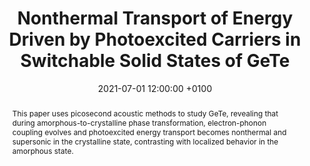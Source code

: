 ---
title: "Nonthermal Transport of Energy Driven by Photoexcited Carriers in Switchable Solid States of GeTe"
date: 2021-07-01 12:00:00 +0100
selected: false
pub: "Physical Review Applied 16(1): 014055"
pub_date: "2021"
semantic_scholar_id: c4aeed607681757558e152294f116b68de7a1f71
abstract: >-
  This paper uses picosecond acoustic methods to study GeTe, revealing that during amorphous-to-crystalline phase 
  transformation, electron-phonon coupling evolves and photoexcited energy transport becomes nonthermal and supersonic 
  in the crystalline state, contrasting with localized behavior in the amorphous state.
cover: /assets/images/covers/Cover_Gu_2021_10-1103_PhysRevApplied-16-014055.png
authors:
  - Ruizhe Gu
  - Thomas Perrault
  - Vincent Juvé
  - Gwenaëlle Vaudel
  - M. Weis
  - Alain Bulou
  - Nikolay Chigarev
  - Artem Levchuk
  - Samuel Raetz
  - Vitalyi E. Gusev
  - Zehua Cheng
  - Harish Bhaskaran
  - Pascal Ruello
links:
  DOI: http://dx.doi.org/10.1103/PhysRevApplied.16.014055
#  PDF: /assets/publications_pdf/Gu_2021_10-1103_PhysRevApplied-16-014055.pdf

---